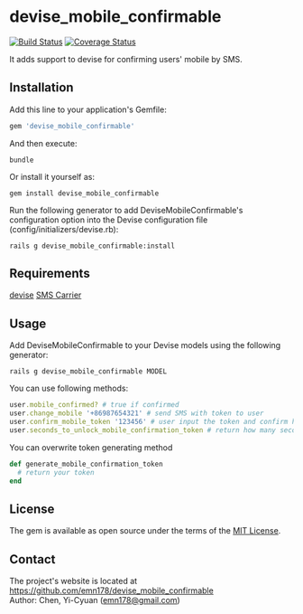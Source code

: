 # devise_mobile_confirmable

[![Build Status](https://api.travis-ci.org/emn178/devise_mobile_confirmable.png)](https://travis-ci.org/emn178/devise_mobile_confirmable)
[![Coverage Status](https://coveralls.io/repos/emn178/devise_mobile_confirmable/badge.svg?branch=master)](https://coveralls.io/r/emn178/devise_mobile_confirmable?branch=master)

It adds support to devise for confirming users' mobile by SMS.

## Installation

Add this line to your application's Gemfile:

```ruby
gem 'devise_mobile_confirmable'
```

And then execute:

    bundle

Or install it yourself as:

    gem install devise_mobile_confirmable

Run the following generator to add DeviseMobileConfirmable's configuration option into the Devise configuration file (config/initializers/devise.rb):

    rails g devise_mobile_confirmable:install

## Requirements

[devise](https://github.com/plataformatec/devise)
[SMS Carrier](https://github.com/emn178/sms_carrier)

## Usage
Add DeviseMobileConfirmable to your Devise models using the following generator:

    rails g devise_mobile_confirmable MODEL

You can use following methods:
```Ruby
user.mobile_confirmed? # true if confirmed
user.change_mobile '+86987654321' # send SMS with token to user
user.confirm_mobile_token '123456' # user input the token and confirm his mobile phone
user.seconds_to_unlock_mobile_confirmation_token # return how many seconds to enable next SMS request
```
You can overwrite token generating method
```Ruby
def generate_mobile_confirmation_token
  # return your token
end
```

## License

The gem is available as open source under the terms of the [MIT License](http://opensource.org/licenses/MIT).

## Contact
The project's website is located at https://github.com/emn178/devise_mobile_confirmable  
Author: Chen, Yi-Cyuan (emn178@gmail.com)
